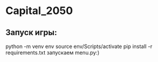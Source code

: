 # Capital_2050
## Запуск игры:
python -m venv env
source env/Scripts/activate
pip install -r requirements.txt
запускаем menu.py:)